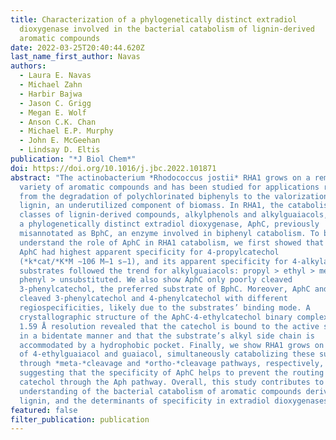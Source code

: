 ```yaml
---
title: Characterization of a phylogenetically distinct extradiol
  dioxygenase involved in the bacterial catabolism of lignin-derived
  aromatic compounds
date: 2022-03-25T20:40:44.620Z
last_name_first_author: Navas
authors:
  - Laura E. Navas
  - Michael Zahn
  - Harbir Bajwa
  - Jason C. Grigg
  - Megan E. Wolf
  - Anson C.K. Chan
  - Michael E.P. Murphy
  - John E. McGeehan
  - Lindsay D. Eltis
publication: "*J Biol Chem*"
doi: https://doi.org/10.1016/j.jbc.2022.101871
abstract: "The actinobacterium *Rhodococcus jostii* RHA1 grows on a remarkable
  variety of aromatic compounds and has been studied for applications ranging
  from the degradation of polychlorinated biphenyls to the valorization of
  lignin, an underutilized component of biomass. In RHA1, the catabolism of two
  classes of lignin-derived compounds, alkylphenols and alkylguaiacols, involves
  a phylogenetically distinct extradiol dioxygenase, AphC, previously
  misannotated as BphC, an enzyme involved in biphenyl catabolism. To better
  understand the role of AphC in RHA1 catabolism, we first showed that purified
  AphC had highest apparent specificity for 4-propylcatechol
  (*k*cat/*K*M ∼106 M−1 s−1), and its apparent specificity for 4-alkylated
  substrates followed the trend for alkylguaiacols: propyl > ethyl > methyl >
  phenyl > unsubstituted. We also show AphC only poorly cleaved
  3-phenylcatechol, the preferred substrate of BphC. Moreover, AphC and BphC
  cleaved 3-phenylcatechol and 4-phenylcatechol with different
  regiospecificities, likely due to the substrates’ binding mode. A
  crystallographic structure of the AphC·4-ethylcatechol binary complex to
  1.59 Å resolution revealed that the catechol is bound to the active site iron
  in a bidentate manner and that the substrate’s alkyl side chain is
  accommodated by a hydrophobic pocket. Finally, we show RHA1 grows on a mixture
  of 4-ethylguaiacol and guaiacol, simultaneously catabolizing these substrates
  through *meta-*cleavage and *ortho-*cleavage pathways, respectively,
  suggesting that the specificity of AphC helps to prevent the routing of
  catechol through the Aph pathway. Overall, this study contributes to our
  understanding of the bacterial catabolism of aromatic compounds derived from
  lignin, and the determinants of specificity in extradiol dioxygenases."
featured: false
filter_publication: publication
---
```

